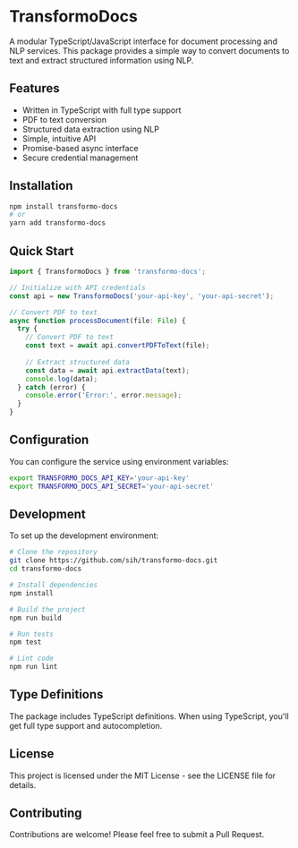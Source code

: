 # TransformoDocs

A modular TypeScript/JavaScript interface for document processing and NLP services. This package provides a simple way to convert documents to text and extract structured information using NLP.

## Features

- Written in TypeScript with full type support
- PDF to text conversion
- Structured data extraction using NLP
- Simple, intuitive API
- Promise-based async interface
- Secure credential management

## Installation

```bash
npm install transformo-docs
# or
yarn add transformo-docs
```

## Quick Start

```typescript
import { TransformoDocs } from 'transformo-docs';

// Initialize with API credentials
const api = new TransformoDocs('your-api-key', 'your-api-secret');

// Convert PDF to text
async function processDocument(file: File) {
  try {
    // Convert PDF to text
    const text = await api.convertPDFToText(file);
    
    // Extract structured data
    const data = await api.extractData(text);
    console.log(data);
  } catch (error) {
    console.error('Error:', error.message);
  }
}
```

## Configuration

You can configure the service using environment variables:

```bash
export TRANSFORMO_DOCS_API_KEY='your-api-key'
export TRANSFORMO_DOCS_API_SECRET='your-api-secret'
```

## Development

To set up the development environment:

```bash
# Clone the repository
git clone https://github.com/sih/transformo-docs.git
cd transformo-docs

# Install dependencies
npm install

# Build the project
npm run build

# Run tests
npm test

# Lint code
npm run lint
```

## Type Definitions

The package includes TypeScript definitions. When using TypeScript, you'll get full type support and autocompletion.

## License

This project is licensed under the MIT License - see the LICENSE file for details.

## Contributing

Contributions are welcome! Please feel free to submit a Pull Request.